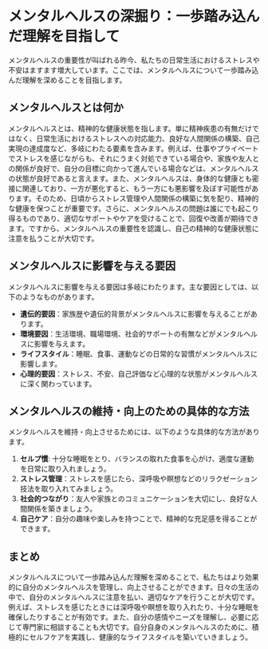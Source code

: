 # メンタルヘルスの深掘り：一歩踏み込んだ理解を目指して

メンタルヘルスの重要性が叫ばれる昨今、私たちの日常生活におけるストレスや不安はますます増大しています。ここでは、メンタルヘルスについて一歩踏み込んだ理解を深めることを目指します。

## メンタルヘルスとは何か
メンタルヘルスとは、精神的な健康状態を指します。単に精神疾患の有無だけではなく、日常生活におけるストレスへの対応能力、良好な人間関係の構築、自己実現の達成度など、多岐にわたる要素を含みます。例えば、仕事やプライベートでストレスを感じながらも、それにうまく対処できている場合や、家族や友人との関係が良好で、自分の目標に向かって進んでいる場合などは、メンタルヘルスの状態が良好であると言えます。また、メンタルヘルスは、身体的な健康とも密接に関連しており、一方が悪化すると、もう一方にも悪影響を及ぼす可能性があります。そのため、日頃からストレス管理や人間関係の構築に気を配り、精神的な健康を保つことが重要です。さらに、メンタルヘルスの問題は誰にでも起こり得るものであり、適切なサポートやケアを受けることで、回復や改善が期待できます。ですから、メンタルヘルスの重要性を認識し、自己の精神的な健康状態に注意を払うことが大切です。

## メンタルヘルスに影響を与える要因

メンタルヘルスに影響を与える要因は多岐にわたります。主な要因としては、以下のようなものがあります。

*   **遺伝的要因**：家族歴や遺伝的背景がメンタルヘルスに影響を与えることがあります。
*   **環境要因**：生活環境、職場環境、社会的サポートの有無などがメンタルヘルスに影響を与えます。
*   **ライフスタイル**：睡眠、食事、運動などの日常的な習慣がメンタルヘルスに影響します。
*   **心理的要因**：ストレス、不安、自己評価など心理的な状態がメンタルヘルスに深く関わっています。


## メンタルヘルスの維持・向上のための具体的な方法

メンタルヘルスを維持・向上させるためには、以下のような具体的な方法があります。

1.  **セルプ慣**: 十分な睡眠をとり、バランスの取れた食事を心がけ、適度な運動を日常に取り入れましょう。
2.  **ストレス管理**：ストレスを感じたら、深呼吸や瞑想などのリラクゼーション技法を取り入れてみましょう。
3.  **社会的つながり**：友人や家族とのコミュニケーションを大切にし、良好な人間関係を築きましょう。
4.  **自己ケア**：自分の趣味や楽しみを持つことで、精神的な充足感を得ることができます。


## まとめ
メンタルヘルスについて一歩踏み込んだ理解を深めることで、私たちはより効果的に自分のメンタルヘルスを管理し、向上させることができます。日々の生活の中で、自分のメンタルヘルスに注意を払い、適切なケアを行うことが大切です。例えば、ストレスを感じたときには深呼吸や瞑想を取り入れたり、十分な睡眠を確保したりすることが有効です。また、自分の感情やニーズを理解し、必要に応じて専門家に相談することも大切です。自分自身のメンタルヘルスのために、積極的にセルフケアを実践し、健康的なライフスタイルを築いていきましょう。




